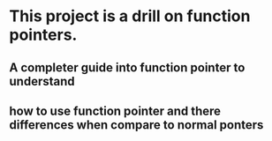 # This project is a drill on function pointers. 
## A completer guide into function pointer to understand 
## how to use function pointer and there differences when compare to normal ponters
